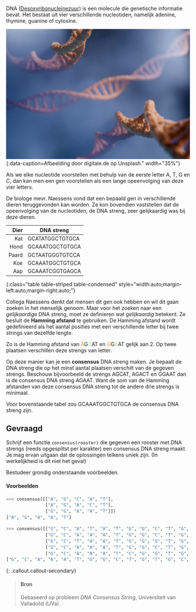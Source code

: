 DNA (<a href="https://nl.wikipedia.org/wiki/DNA_(biologie)" target="_blank">Desoxyribonucleïnezuur</a>) is een molecule die genetische informatie bevat. Het bestaat uit vier verschillende nucleotiden, namelijk adenine, thymine, guanine of cytosine.

![Afbeelding door digitale.de op Unsplash.](media/digitale-de.jpg "Afbeelding door digitale.de op Unsplash."){:data-caption=Afbeelding door digitale.de op Unsplash." width="35%"}

Als we elke nucleotide voorstellen met behulp van de eerste letter A, T, G en C, dan kan men een gen voorstellen als een lange opeenvolging van deze vier letters.

De biologe mevr. Naessens vond dat een bepaald gen in verschillende dieren teruggevonden kan worden. Ze kon bovendien vaststellen dat de opeenvolging van de nucleotiden, de DNA streng, zeer gelijkaardig was bij deze dieren. 

| Dier  | DNA streng        |
|------:|-------------------|
| Kat   | <span style="font-family=monospace;">GCATATGGCTGTGCA</span>   |
| Hond  | <span style="font-family=monospace;">GCAAATGGCTGTGCA</span>   |
| Paard | <span style="font-family=monospace;">GCTAATGGGTGTCCA</span>   |
| Koe   | <span style="font-family=monospace;">GCAAATGGCTGTGCA</span>   |
| Aap   | <span style="font-family=monospace;">GCAAATCGGTGAGCA</span>   |
{:class="table table-striped table-condensed" style="width:auto;margin-left:auto;margin-right:auto;"}


Collega Naessens denkt dat mensen dit gen ook hebben en wil dit gaan zoeken in het menselijk genoom. Maar voor het zoeken naar een *gelijkaardige* DNA streng, moet ze definieren wat *gelijkaardig* betekent. Ze besluit de **Hamming afstand** te gebruiken. De Hamming afstand wordt gedefinieerd als het aantal posities met een verschillende letter bij twee strings van dezelfde lengte.

Zo is de Hamming afstand van <span style="font-family=monospace;"><span style="color:#FF8E27">A</span>G<span style="color:#A9D19B">C</span>AT</span> en <span style="font-family=monospace;"><span style="color:#FF8E27">G</span>G<span style="color:#A9D19B">A</span>AT</span> gelijk aan 2. Op twee plaatsen verschillen deze strengs van letter. 

Op deze manier kan je een **consensus** DNA streng maken. Je bepaalt de DNA streng die op het minst aantal plaatsen verschilt van de gegeven strengs.  Beschouw bijvoorbeeld de strengs <span style="font-family=monospace;">AGCAT</span>, <span style="font-family=monospace;">AGACT</span> en <span style="font-family=monospace;">GGAAT</span> dan is de consensus DNA streng <span style="font-family=monospace;">AGAAT</span>. Want de som van de Hamming afstanden van deze consensus DNA streng tot de andere drie strengs is minimaal.

Voor bovenstaande tabel zou <span style="font-family=Courier, monospace">GCAAATGGCTGTGCA</span> de consensus DNA streng zijn.

## Gevraagd

Schrijf een functie `consensus(rooster)` die gegeven een rooster met DNA strengs (reeds opgesplitst per karakter) een consensus DNA streng maakt. Je mag ervan uitgaan dat de oplossingen telkens uniek zijn. (In werkelijkheid is dit niet het geval)

Bestudeer grondig onderstaande voorbeelden.

#### Voorbeelden

```python
>>> consensus([["A", "G", "C", "A", "T"],
               ["A", "G", "A", "C", "T"],
               ["G", "G", "A", "A", "T"]])
["A", "G", "A", "A", "T"]
```

```python
>>> consensus([["G", "C", "A", "T", "A", "T", "G", "G", "C", "T", "G", "T", "G", "C", "A"],
               ["G", "C", "A", "A", "A", "T", "G", "G", "C", "T", "G", "T", "G", "C", "A"],
               ["G", "C", "T", "A", "A", "T", "G", "G", "G", "T", "G", "T", "C", "C", "A"],
               ["G", "C", "A", "A", "A", "T", "G", "G", "C", "T", "G", "T", "G", "C", "A"],
               ["G", "C", "A", "A", "A", "T", "C", "G", "G", "T", "G", "A", "G", "C", "A"]])
["G", "C", "A", "A", "A", "T", "G", "G", "C", "T", "G", "T", "G", "C", "A"]
```

{: .callout.callout-secondary}
>#### Bron
> Gebaseerd op probleem *DNA Consensus String*, Universiteit van Valladolid (UVa). 

